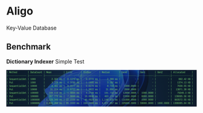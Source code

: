 # Aligo
Key-Value Database









## Benchmark



**Dictionary Indexer** Simple Test

<img src='Assets/benchmark2.png' >